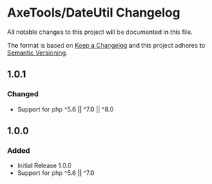 # AxeTools/DateUtil Changelog

All notable changes to this project will be documented in this file.

The format is based on [Keep a Changelog]
and this project adheres to [Semantic Versioning].

## 1.0.1

### Changed

- Support for php ^5.6 || ^7.0 || ^8.0

## 1.0.0

### Added

- Initial Release 1.0.0
- Support for php ^5.6 || ^7.0

[Keep a Changelog]:http://keepachangelog.com/en/1.1.0/
[Semantic Versioning]:http://semver.org/spec/v2.0.0.html
